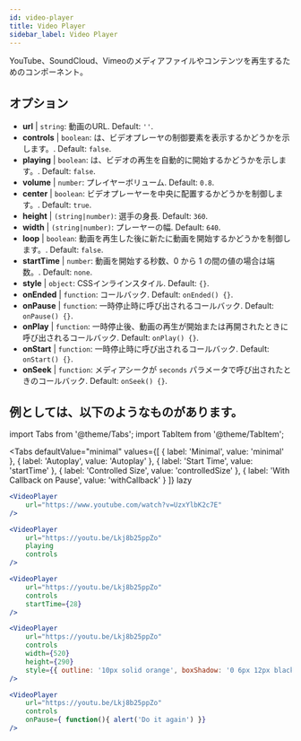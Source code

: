 ```yaml
---
id: video-player
title: Video Player
sidebar_label: Video Player
---
```


YouTube、SoundCloud、Vimeoのメディアファイルやコンテンツを再生するためのコンポーネント。

## オプション

* __url__ | `string`: 動画のURL. Default: `''`.
* __controls__ | `boolean`: は、ビデオプレーヤの制御要素を表示するかどうかを示します。. Default: `false`.
* __playing__ | `boolean`: は、ビデオの再生を自動的に開始するかどうかを示します。. Default: `false`.
* __volume__ | `number`: プレイヤーボリューム. Default: `0.8`.
* __center__ | `boolean`: ビデオプレーヤーを中央に配置するかどうかを制御します。. Default: `true`.
* __height__ | `(string|number)`: 選手の身長. Default: `360`.
* __width__ | `(string|number)`: プレーヤーの幅. Default: `640`.
* __loop__ | `boolean`: 動画を再生した後に新たに動画を開始するかどうかを制御します。. Default: `false`.
* __startTime__ | `number`: 動画を開始する秒数、0 から 1 の間の値の場合は端数。. Default: `none`.
* __style__ | `object`: CSSインラインスタイル. Default: `{}`.
* __onEnded__ | `function`: コールバック. Default: `onEnded() {}`.
* __onPause__ | `function`: 一時停止時に呼び出されるコールバック. Default: `onPause() {}`.
* __onPlay__ | `function`: 一時停止後、動画の再生が開始または再開されたときに呼び出されるコールバック. Default: `onPlay() {}`.
* __onStart__ | `function`: 一時停止時に呼び出されるコールバック. Default: `onStart() {}`.
* __onSeek__ | `function`: メディアシークが `seconds` パラメータで呼び出されたときのコールバック. Default: `onSeek() {}`.


## 例としては、以下のようなものがあります。

import Tabs from '@theme/Tabs';
import TabItem from '@theme/TabItem';

<Tabs
    defaultValue="minimal"
    values={[
        { label: 'Minimal', value: 'minimal' },
        { label: 'Autoplay', value: 'Autoplay' },
        { label: 'Start Time', value: 'startTime' },
        { label: 'Controlled Size', value: 'controlledSize' },
        { label: 'With Callback on Pause', value: 'withCallback' }
    ]}
    lazy
>
<TabItem value="minimal">

```jsx live
<VideoPlayer
    url="https://www.youtube.com/watch?v=UzxYlbK2c7E"
/>
```

</TabItem>

<TabItem value="withStyle">

```jsx live
<VideoPlayer
    url="https://youtu.be/Lkj8b25ppZo"
    playing
    controls
/>
```
</TabItem>

<TabItem value="startTime">

```jsx live
<VideoPlayer
    url="https://youtu.be/Lkj8b25ppZo"
    controls
    startTime={28}
/>
```
</TabItem>


<TabItem value="controlledSize">

```jsx live
<VideoPlayer
    url="https://youtu.be/Lkj8b25ppZo"
    controls
    width={520}
    height={290}
    style={{ outline: '10px solid orange', boxShadow: '0 6px 12px black'}}
/>
```
</TabItem>


<TabItem value="withCallback">

```jsx live
<VideoPlayer
    url="https://youtu.be/Lkj8b25ppZo"
    controls
    onPause={ function(){ alert('Do it again') }}
/>
```
</TabItem>

</Tabs>



